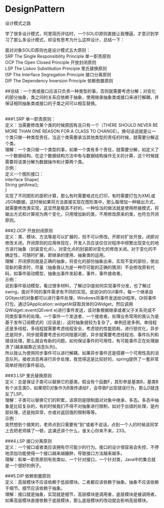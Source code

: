 # DesignPattern
设计模式之路

学了很多设计模式，阿里简历评估时，一个SOLID原则直接让我懵逼，才意识到学习了那么多设计模式，却没有思考为什么这样设计，总结一下：<br>

面对对象SOLID原则也是设计模式五大原则：<br>
SRP The Single Responsibility Principle	单一职责原则<br>
OCP The Open Closed Principle		开放封闭原则<br>
LSP The Liskov Substitution Principle	里氏替换原则<br>
ISP The Interface Segregation Principle	接口分离原则<br>
DIP The Dependency Inversion Principle	依赖倒置原则<br>

##总结：一个类或接口应该只负责一种类型的事，否则就需要考虑分解；对变化的部分抽象，类之间的关系应依赖于抽象，使用继承抽象类或接口来进行解耦，并保证相同抽象类或接口的子类之间可以相互替换。

<br>
###1.SRP 单一职责原则：<br>
定义：当需要修改某个类的时候原因有且只有一个（THERE SHOULD NEVER BE MORE THAN ONE REASON FOR A CLASS TO CHANGE）。换句话说就是让一个类只做一种类型责任，当这个类需要承当其他类型的责任的时候，就需要分解这个类。 <br>
理解：一个类只做一个类型的事，如果一个类有多个责任，就需要分解，如定义了一个数据结构，在这个数据结构方法中有与数据结构操作无关的计算，这个时候就需要将该类分解为数据操作和计算两个类。<br>
示例：<br>
定义一个图形接口：<br>
interface Shape{<br>
   String getArea();<br>
}<br>
实现了不同图形的面积计算，那么有时需要格式化打印，有时需要打包为XML或JSON数据，这时候如果将方法直接实现在图形类中，那么每增加一种输出方式，就需要修改类实现，这显然是极其不好的，一种恰当的做法就是使用桥接模式，将输出方式和计算视为两个变化，只用增加新的类，不用修改原来的类，也符合开闭原则。<br>

###2.OCP 开放封闭原则<br>
定义：类、模块、方法等是可以扩展的，但不可以修改。开即对扩张开放，闭即对修改关闭。开闭原则的应用体现在，开发人员应该仅仅对程序中频繁出现变化的地方进行抽象（封装变化点）。对变化点的封装即对变化的修改关闭。对于变化的不确定性，可随时扩展，即继承的使用、抽象类的运用。<br>
理解：开闭原则就是正确的抽象，将变化的部份抽象出来，实现不变的部份，使出现新的需求时，尽量（抽象我认为是一种尽可能的正确的猜测）不会修改原有代码，如事件驱动模型，抽象出事件发起者，事件，事件接收者。<br>
示例：<br>
说到事件驱动模型，看过很多材料，了解过Qt是如何实现事件分发，也了解过swing，面对不同的事件需求有不同的实现。说说Qt的GUI事件，每一个继承自QObject的对象都可以进行事件处理，Windows将事件发送给Qt程序，Qt将事件打包，通过QApplication::widgetAt获取具体的QWidget，然后调用QWidget::event(QEvent e)进行事件发送，该对象根据继承或者父子关系完成不同类型事件的处理。一个事件一个发送者、一个接收者。处理业务常用的我认为是基于发布订阅模式的（应该是），这时抽象就较为复杂了，单例还是多例，单线程还是多线程，多线程就需要考虑线程安全，考虑锁的性能损耗，进行锁优化，异步还是同步，同步就需要考虑长时间阻塞问题，异步就需要考虑线程池、事件队列和错误处理，那么就会有新的问题，如何保证事件的可用性，有可能事件正在处理崩溃了(越来越靠近消息队列)。<br>
所以我认为使用同步事件可以进行解耦，如果异步事件还是搭建一个可用性高的消息队列，接收消息再进行异步处理，我觉得这是比较好的，spring提供了一套非常简单好用的事件驱动。<br>

###3.LSP 里氏替换原则<br>
定义：总是保证子类可以替换它的基类。假设有个函数F，其形参是基类B，基类B有个派生类D，如果把D对象作为B类传递给F，会导致F出现错误行为，那么D就违反了LSP。<br>
理解：子类可以替换它们的积累，该原则是限制面对对象中继承、多态。多态中抽象是比较复杂的，有的时候我们不得不对抽象进行限制，如对于出错的处理，是内部处理，还是抛异常，亦或对返回值的限制等等。<br>
示例：<br>
突然想到个搞笑的，老师点到只需要有“到”或者不说话，点到一个人的时候该同学上去把老师揍了一顿，这课还讲个什么，谁关心你来不来，233。<br>

###4.LSP 接口分离原则<br>
定义：一个接口或者类应该拥有尽可能少的行为。接口的设计很容易会失控，不停地添加功能使得一个接口越来越臃肿，导致接口方法越来越多。<br>
理解：和单一职责原则有些类似，一个针对接口，一个针对类，Java中的集合就是一个很好的例子。<br>

###5.DIP 依赖倒置原则<br>
定义：高层模块不应该依赖于低层模块。二者都应该依赖于抽象。抽象不应该依赖于细节。细节应该依赖于抽象。<br>
理解：接口就是抽象，实现就是细节，高层模块是调用者，底层模块是被调用者，如果高层模块直接依赖于底层模块，那么底层模块的改动就会影响高层模块。<br>


